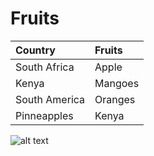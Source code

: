 # Fruits

| Country | Fruits |
:-------|:------|
| South Africa | Apple |
| Kenya | Mangoes |
| South America | Oranges |
| Pinneapples | Kenya |

![alt text](https://www.worldatlas.com/r/w960-q80/upload/46/cb/e1/shutterstock-252338818.jpg)